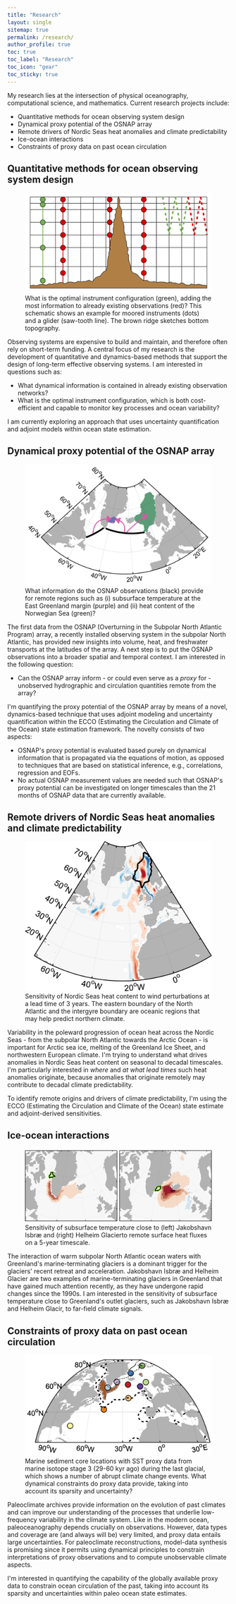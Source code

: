 ```yaml
---
title: "Research"
layout: single
sitemap: true
permalink: /research/
author_profile: true
toc: true
toc_label: "Research"
toc_icon: "gear"
toc_sticky: true
---
```


My research lies at the intersection of physical oceanography, computational science, and mathematics. Current research projects include:
- Quantitative methods for ocean observing system design
- Dynamical proxy potential of the OSNAP array
- Remote drivers of Nordic Seas heat anomalies and climate predictability
- Ice-ocean interactions
- Constraints of proxy data on past ocean circulation


## Quantitative methods for ocean observing system design

<figure>
  <img src="/assets/images/design.png" alt="">
  <figcaption> What is the optimal instrument configuration (green), adding the most information to already existing observations (red)? This schematic shows an example for moored instruments (dots) and a glider (saw-tooth line). The brown ridge sketches bottom topography. </figcaption>
</figure>

Observing systems are expensive to build and maintain, and therefore often rely on short-term funding. 
A central focus of my research is the development of quantitative and dynamics-based methods that support the design of long-term effective observing systems. I am interested in questions such as:
- What dynamical information is contained in already existing observation networks? 
- What is the optimal instrument configuration, which is both cost-efficient and capable to monitor key processes and ocean variability?

I am currently exploring an approach that uses uncertainty quantification and adjoint models within ocean state estimation.

## Dynamical proxy potential of the OSNAP array
 
<figure>
  <img src="/assets/images/OSNAP.png" alt="">
  <figcaption> What information do the OSNAP observations (black) provide for remote regions such as (i) subsurface temperature at the East Greenland margin (purple) and (ii) heat content of the Norwegian Sea (green)? </figcaption>
</figure>

The first data from the OSNAP (Overturning in the Subpolar North Atlantic Program) array, a recently installed observing system in the subpolar North Atlantic, has provided new insights into volume, heat, and freshwater transports at the latitudes of the array. A next step is to put the OSNAP observations into a broader spatial and temporal context. I am interested in the following question:
- Can the OSNAP array inform - or could even serve as a _proxy_ for - unobserved hydrographic and circulation quantities remote from the array?

I'm quantifying the proxy potential of the OSNAP array by means of a novel, dynamics-based technique that uses adjoint modeling and uncertainty quantification within the ECCO (Estimating the Circulation and Climate of the Ocean) state estimation framework.
The novelty consists of two aspects:
- OSNAP's proxy potential is evaluated based purely on dynamical information that is propagated via the equations of motion, as opposed to techniques that are based on statistical inference, e.g., correlations, regression and EOFs.
- No actual OSNAP measurement values are needed such that OSNAP's proxy potential can be investigated on longer timescales than the 21 months of OSNAP data that are currently available.

## Remote drivers of Nordic Seas heat anomalies and climate predictability

<figure>
  <img src="/assets/images/sens2wind.png" alt="">
  <figcaption>Sensitivity of Nordic Seas heat content to wind perturbations at a lead time of 3 years. The eastern boundary of the North Atlantic and the intergyre boundary are oceanic regions that may help predict northern climate. </figcaption>
</figure>

Variability in the poleward progression of ocean heat across the Nordic Seas - from the subpolar North Atlantic towards the Arctic Ocean - is important for Arctic sea ice, melting of the Greenland Ice Sheet, and northwestern European climate. 
I'm trying to understand what drives anomalies in Nordic Seas heat content on seasonal to decadal timescales. 
I'm particularly interested in _where_ and _at what lead times_ such heat anomalies originate, because anomalies that originate remotely may contribute to decadal climate predictability.

To identify remote origins and drivers of climate predictability, I'm using the ECCO (Estimating the Circulation and Climate of the Ocean) state estimate and adjoint-derived sensitivities.


## Ice-ocean interactions 

<figure>
  <img src="/assets/images/Greenland.png" alt="">
  <figcaption> 
Sensitivity of subsurface temperature close to (left) Jakobshavn Isbræ and (right) Helheim Glacierto remote surface heat fluxes on a 5-year timescale.
</figcaption>
</figure>

The interaction of warm subpolar North Atlantic ocean waters with Greenland's marine-terminating glaciers is a dominant trigger for the glaciers' recent retreat and acceleration. Jakobshavn Isbræ and Helheim Glacier are two examples of marine-terminating glaciers in Greenland that have gained much attention recently, as they have undergone rapid changes since the 1990s. I am interested in the sensitivity of subsurface temperature close to Greenland's outlet glaciers, such as Jakobshavn Isbræ and Helheim Glacir, to far-field climate signals.


## Constraints of proxy data on past ocean circulation

<figure>
  <img src="/assets/images/MIS3cores.png" alt="">
  <figcaption> 
Marine sediment core locations with SST proxy data from marine isotope stage 3 (29-60 kyr ago) during the last glacial, which shows a number of abrupt climate change events. What dynamical constraints do proxy data provide, taking into account its sparsity and uncertainty?
</figcaption>
</figure>

Paleoclimate archives provide information on the evolution of past climates and can improve our understanding of the processes that underlie low-frequency variability in the climate system. 
Like in the modern ocean, paleoceanography depends crucially on observations. However, data types and coverage are (and always will be) very limited, and proxy data entails large uncertainties. 
For paleoclimate reconstructions, model-data synthesis is promising since it permits using dynamical principles to constrain interpretations of proxy observations and to compute unobservable climate aspects.

I'm interested in quantifying the capability of the globally available proxy data to constrain ocean circulation of the past, taking into account its sparsity and uncertainties within paleo ocean state estimates.
